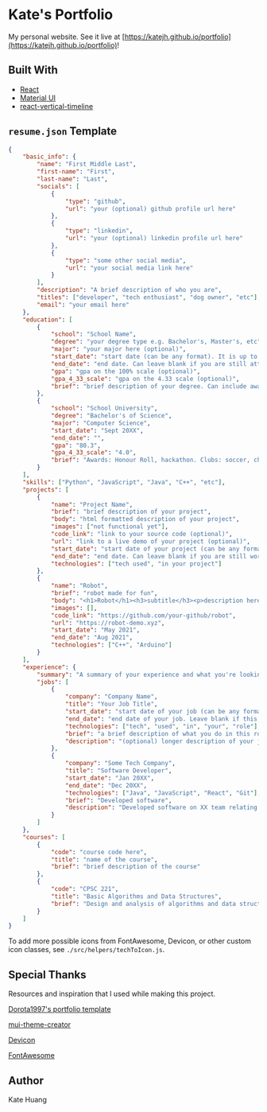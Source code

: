 # Kate's Portfolio
My personal website. See it live at [https://katejh.github.io/portfolio](https://katejh.github.io/portfolio)!

## Built With
- [React](https://reactjs.org/)
- [Material UI](https://mui.com/)
- [react-vertical-timeline](https://github.com/stephane-monnot/react-vertical-timeline)

## `resume.json` Template

```json
{
    "basic_info": {
        "name": "First Middle Last",
        "first-name": "First",
        "last-name": "Last",
        "socials": [
            {
                "type": "github",
                "url": "your (optional) github profile url here"
            },
            {
                "type": "linkedin",
                "url": "your (optional) linkedin profile url here"
            },
            {
                "type": "some other social media",
                "url": "your social media link here"
            }
        ],
        "description": "A brief description of who you are",
        "titles": ["developer", "tech enthusiast", "dog owner", "etc"],
        "email": "your email here"
    },
    "education": [
        {
            "school": "School Name",
            "degree": "your degree type e.g. Bachelor's, Master's, etc",
            "major": "your major here (optional)",
            "start_date": "start date (can be any format). It is up to you to put your educations in order",
            "end_date": "end date. Can leave blank if you are still attending this school",
            "gpa": "gpa on the 100% scale (optional)",
            "gpa_4_33_scale": "gpa on the 4.33 scale (optional)",
            "brief": "brief description of your degree. Can include awards, activities, clubs, etc (optional)"
        },
        {
            "school": "School University",
            "degree": "Bachelor's of Science",
            "major": "Computer Science",
            "start_date": "Sept 20XX",
            "end_date": "",
            "gpa": "80.3",
            "gpa_4_33_scale": "4.0",
            "brief": "Awards: Honour Roll, hackathon. Clubs: soccer, chess, competitive programming"
        }
    ],
    "skills": ["Python", "JavaScript", "Java", "C++", "etc"],
    "projects": [
        {
            "name": "Project Name",
            "brief": "brief description of your project",
            "body": "html formatted description of your project",
            "images": ["not functional yet"],
            "code_link": "link to your source code (optional)",
            "url": "link to a live demo of your project (optional)",
            "start_date": "start date of your project (can be any format, it is up to you to order your projects)",
            "end_date": "end date. Can leave blank if you are still working on this project",
            "technologies": ["tech used", "in your project"]
        },
        {
            "name": "Robot",
            "brief": "robot made for fun",
            "body": "<h1>Robot</h1><h3>subtitle</h3><p>description here</p>",
            "images": [],
            "code_link": "https://github.com/your-github/robot",
            "url": "https://robot-demo.xyz",
            "start_date": "May 2021",
            "end_date": "Aug 2021",
            "technologies": ["C++", "Arduino"]
        }
    ],
    "experience": {
        "summary": "A summary of your experience and what you're looking for",
        "jobs": [
            {
                "company": "Company Name",
                "title": "Your Job Title",
                "start_date": "start date of your job (can be any format, it is up to you to order your jobs)",
                "end_date": "end date of your job. Leave blank if this is your current job.",
                "technologies": ["tech", "used", "in", "your", "role"],
                "brief": "a brief description of what you do in this role",
                "description": "(optional) longer description of your job"
            },
            {
                "company": "Some Tech Company",
                "title": "Software Developer",
                "start_date": "Jan 20XX",
                "end_date": "Dec 20XX",
                "technologies": ["Java", "JavaScript", "React", "Git"],
                "brief": "Developed software",
                "description": "Developed software on XX team relating to XX product"
            }
        ]
    },
    "courses": [
        {
            "code": "course code here",
            "title": "name of the course",
            "brief": "brief description of the course"
        },
        {
            "code": "CPSC 221",
            "title": "Basic Algorithms and Data Structures",
            "brief": "Design and analysis of algorithms and data structures"
        }
    ]
}
```

To add more possible icons from FontAwesome, Devicon, or other custom icon classes, see `./src/helpers/techToIcon.js`.

## Special Thanks
Resources and inspiration that I used while making this project.

[Dorota1997's portfolio template](https://github.com/Dorota1997/react-frontend-dev-portfolio)

[mui-theme-creator](https://bareynol.github.io/mui-theme-creator/)

[Devicon](https://devicon.com)

[FontAwesome](https://fontawesome.com/)

## Author
Kate Huang